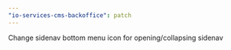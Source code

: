 ```yaml
---
"io-services-cms-backoffice": patch
---
```


Change sidenav bottom menu icon for opening/collapsing sidenav
